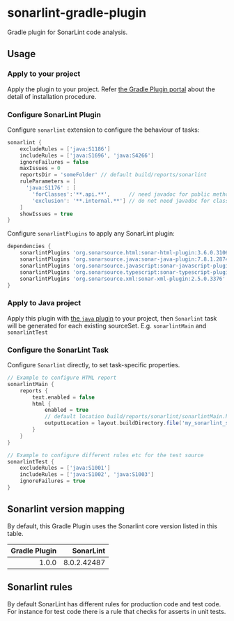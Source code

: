 # sonarlint-gradle-plugin
Gradle plugin for SonarLint code analysis.


## Usage

### Apply to your project

Apply the plugin to your project.
Refer [the Gradle Plugin portal](https://plugins.gradle.org/plugin/se.solrike.sonarlint) about the detail of installation procedure.

### Configure SonarLint Plugin

Configure `sonarlint` extension to configure the behaviour of tasks:

```groovy
sonarlint {
    excludeRules = ['java:S1186']
    includeRules = ['java:S1696', 'java:S4266']
    ignoreFailures = false
    maxIssues = 0
    reportsDir = 'someFolder' // default build/reports/sonarlint
    ruleParameters = [
      'java:S1176' : [
        'forClasses':'**.api.**',      // need javadoc for public methods in package matching 'api'
        'exclusion': '**.internal.**'] // do not need javadoc for classes under 'internal'
    ]
    showIssues = true
}
```

Configure `sonarlintPlugins` to apply any SonarLint plugin:

```groovy
dependencies {
    sonarlintPlugins 'org.sonarsource.html:sonar-html-plugin:3.6.0.3106'
    sonarlintPlugins 'org.sonarsource.java:sonar-java-plugin:7.8.1.28740'
    sonarlintPlugins 'org.sonarsource.javascript:sonar-javascript-plugin:8.8.0.17228' // both JS and TS
    sonarlintPlugins 'org.sonarsource.typescript:sonar-typescript-plugin:2.1.0.4359'
    sonarlintPlugins 'org.sonarsource.xml:sonar-xml-plugin:2.5.0.3376'
}
```

### Apply to Java project

Apply this plugin with [the `java` plugin](https://docs.gradle.org/current/userguide/java_plugin.html) to your project,
then `Sonarlint` task will be generated for each existing sourceSet. E.g. `sonarlintMain` and `sonarlintTest`



### Configure the SonarLint Task

Configure `Sonarlint` directly, to set task-specific properties.

```groovy
// Example to configure HTML report
sonarlintMain {
    reports {
        text.enabled = false
        html {
            enabled = true
            // default location build/reports/sonarlint/sonarlintMain.html
            outputLocation = layout.buildDirectory.file('my_sonarlint_super_report.html')
        }
    }
}
```
```groovy
// Example to configure different rules etc for the test source
sonarlintTest {
    excludeRules = ['java:S1001']
    includeRules = ['java:S1002', 'java:S1003']
    ignoreFailures = true
}
```


## Sonarlint version mapping

By default, this Gradle Plugin uses the Sonarlint core version listed in this table.


|Gradle Plugin|SonarLint|
|-----:|-----:|
| 1.0.0| 8.0.2.42487|


## Sonarlint rules

By default SonarLint has different rules for production code and test code. For instance for test code there is a rule that checks for asserts in unit tests.

